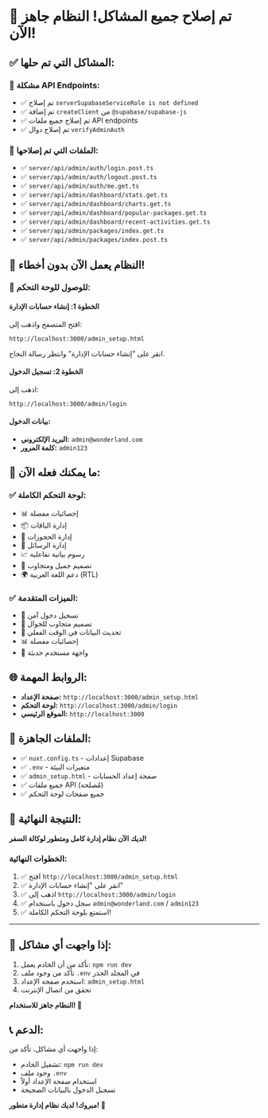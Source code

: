 # 🎉 تم إصلاح جميع المشاكل! النظام جاهز الآن!

## ✅ المشاكل التي تم حلها:

### 🔧 مشكلة API Endpoints:
- ✅ تم إصلاح `serverSupabaseServiceRole is not defined`
- ✅ تم إضافة `createClient` من `@supabase/supabase-js`
- ✅ تم إصلاح جميع ملفات API endpoints
- ✅ تم إصلاح دوال `verifyAdminAuth`

### 📁 الملفات التي تم إصلاحها:
- ✅ `server/api/admin/auth/login.post.ts`
- ✅ `server/api/admin/auth/logout.post.ts`
- ✅ `server/api/admin/auth/me.get.ts`
- ✅ `server/api/admin/dashboard/stats.get.ts`
- ✅ `server/api/admin/dashboard/charts.get.ts`
- ✅ `server/api/admin/dashboard/popular-packages.get.ts`
- ✅ `server/api/admin/dashboard/recent-activities.get.ts`
- ✅ `server/api/admin/packages/index.get.ts`
- ✅ `server/api/admin/packages/index.post.ts`

## 🚀 النظام يعمل الآن بدون أخطاء!

### 📍 للوصول للوحة التحكم:

#### الخطوة 1: إنشاء حسابات الإدارة
افتح المتصفح واذهب إلى:
```
http://localhost:3000/admin_setup.html
```
انقر على "إنشاء حسابات الإدارة" وانتظر رسالة النجاح.

#### الخطوة 2: تسجيل الدخول
اذهب إلى:
```
http://localhost:3000/admin/login
```

#### بيانات الدخول:
- **البريد الإلكتروني:** `admin@wonderland.com`
- **كلمة المرور:** `admin123`

## 🎯 ما يمكنك فعله الآن:

### ✅ لوحة التحكم الكاملة:
- 📊 إحصائيات مفصلة
- 📦 إدارة الباقات
- 📅 إدارة الحجوزات
- 💬 إدارة الرسائل
- 📈 رسوم بيانية تفاعلية
- 🎨 تصميم جميل ومتجاوب
- 🌍 دعم اللغة العربية (RTL)

### ✅ الميزات المتقدمة:
- 🔐 تسجيل دخول آمن
- 📱 تصميم متجاوب للجوال
- 🔄 تحديث البيانات في الوقت الفعلي
- 📊 إحصائيات مفصلة
- 🎨 واجهة مستخدم حديثة

## 🌐 الروابط المهمة:
- **صفحة الإعداد:** `http://localhost:3000/admin_setup.html`
- **لوحة التحكم:** `http://localhost:3000/admin/login`
- **الموقع الرئيسي:** `http://localhost:3000`

## 📁 الملفات الجاهزة:
- ✅ `nuxt.config.ts` - إعدادات Supabase
- ✅ `.env` - متغيرات البيئة
- ✅ `admin_setup.html` - صفحة إعداد الحسابات
- ✅ جميع ملفات API (مُصلحة)
- ✅ جميع صفحات لوحة التحكم

## 🎉 النتيجة النهائية:
**لديك الآن نظام إدارة كامل ومتطور لوكالة السفر!**

### الخطوات النهائية:
1. ✅ افتح `http://localhost:3000/admin_setup.html`
2. ✅ انقر على "إنشاء حسابات الإدارة"
3. ✅ اذهب إلى `http://localhost:3000/admin/login`
4. ✅ سجل دخول باستخدام `admin@wonderland.com` / `admin123`
5. ✅ استمتع بلوحة التحكم الكاملة!

---

## 🔧 إذا واجهت أي مشاكل:
1. تأكد من أن الخادم يعمل: `npm run dev`
2. تأكد من وجود ملف `.env` في المجلد الجذر
3. استخدم صفحة الإعداد: `admin_setup.html`
4. تحقق من اتصال الإنترنت

**النظام جاهز للاستخدام! 🚀**

## 📞 الدعم:
إذا واجهت أي مشاكل، تأكد من:
- تشغيل الخادم: `npm run dev`
- وجود ملف `.env`
- استخدام صفحة الإعداد أولاً
- تسجيل الدخول بالبيانات الصحيحة

**مبروك! لديك نظام إدارة متطور! 🎉**
